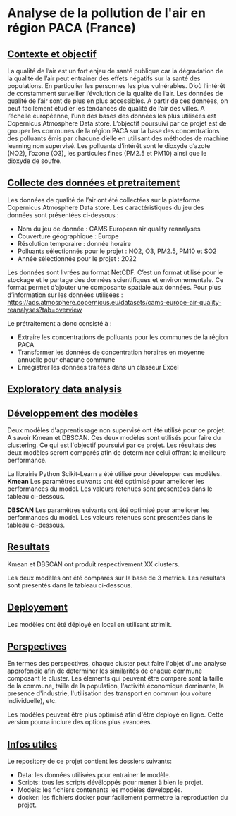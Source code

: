 # Analyse de la pollution de l'air en région PACA (France)
## <ins>Contexte et objectif</ins>
La qualité de l’air est un fort enjeu de santé publique car la dégradation de la qualité de l’air peut entrainer des effets négatifs sur la santé des populations. En particulier les personnes les plus vulnérables. D’où l’intérêt de constamment surveiller l’évolution de la qualité de l’air.
Les données de qualité de l’air sont de plus en plus accessibles. A partir de ces données, on peut facilement étudier les tendances de qualité de l’air des villes. A l’échelle européenne, l’une des bases des données les plus utilisées est Copernicus Atmosphere Data store.
L’objectif poursuivi par ce projet est de grouper les communes de la région PACA sur la base des concentrations des polluants émis par chacune d’elle en utilisant des méthodes de machine learning non supervisé.
Les polluants d’intérêt sont le dioxyde d’azote (NO2), l’ozone (O3), les particules fines (PM2.5 et PM10) ainsi que le dioxyde de soufre. 

## <ins>Collecte des données  et pretraitement</ins>
Les données de qualité de l’air ont été collectées sur la plateforme Copernicus Atmosphere Data store. Les caractéristiques du jeu des données sont présentées ci-dessous :
* Nom du jeu de donnée : CAMS European air quality reanalyses
* Couverture géographique : Europe
* Résolution temporaire : donnée horaire
* Polluants sélectionnés pour le projet : NO2, O3, PM2.5, PM10 et SO2
* Année sélectionnée pour le projet : 2022

Les données sont livrées au format NetCDF. C’est un format utilisé pour le stockage et le partage des données scientifiques et environnementale. Ce format permet d’ajouter une composante spatiale aux données. 
Pour plus d’information sur les données utilisées : https://ads.atmosphere.copernicus.eu/datasets/cams-europe-air-quality-reanalyses?tab=overview

Le prétraitement a donc consisté à :
* Extraire les concentrations de polluants pour les communes de la région PACA
* Transformer les données de concentration horaires en moyenne annuelle pour chacune commune
* Enregistrer les données traitées dans un classeur Excel

## <ins>Exploratory data analysis</ins>

## <ins>Développement des modèles</ins>
Deux modèles d'apprentissage non supervisé ont été utilisé pour ce projet. A savoir Kmean et DBSCAN. Ces deux modèles sont utilisés pour faire du clustering. Ce qui est l'objectif poursuivi par ce projet. Les résultats des deux modèles seront comparés afin de determiner celui offrant la meilleure performance.

La librairie Python Scikit-Learn a été utilisé pour développer ces modèles.
**Kmean**
Les paramêtres suivants ont été optimisé pour ameliorer les performances du model. Les valeurs retenues sont presentées dans le tableau ci-dessous.

**DBSCAN**
Les paramêtres suivants ont été optimisé pour ameliorer les performances du model. Les valeurs retenues sont presentées dans le tableau ci-dessous.

## <ins>Resultats</ins>
Kmean et DBSCAN ont produit respectivement XX clusters.

Les deux modèles ont été comparés sur la base de 3 metrics. Les resultats sont presentés dans le tableau ci-dessous.

## <ins>Deployement</ins>
Les modèles ont été déployé en local en utilisant strimlit.

## <ins>Perspectives</ins>
En termes des perspectives, chaque cluster peut faire l'objet d'une analyse approfondie afin de determiner les similarités de chaque commune composant le cluster. Les élements qui peuvent être comparé sont la taille de la commune, taille de la population, l'activité économique dominante, la presence d'industrie, l'utilisation des transport en commun (ou voiture individuelle), etc.

Les modèles peuvent être plus optimisé afin d'être deployé en ligne. Cette version pourra inclure des options plus avancées.

## <ins>Infos utiles</ins>
Le  repository de ce projet contient les dossiers suivants:
* Data: les données utilisées pour entrainer le modèle.
* Scripts: tous les scripts dévéloppés pour mener à bien le projet.
* Models: les fichiers contenants les modèles developpés.
* docker: les fichiers docker pour facilement permettre la reproduction du projet.
